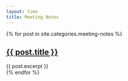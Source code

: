 ```yaml
---
layout: time
title: Meeting Notes
---
```

<div id="meeting-notes">
  {% for post in site.categories.meeting-notes %}
  <article>
    <div class="post-info">
      <a href="{{ post.url }}"><h2>{{ post.title }}</h2></a>
    </div>
    {{ post.excerpt }}
  </article>
  {% endfor %}
</div>
